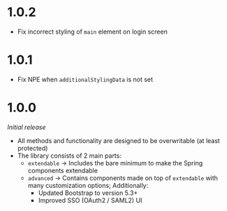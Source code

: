# 1.0.2
* Fix incorrect styling of ``main`` element on login screen

# 1.0.1
* Fix NPE when ``additionalStylingData`` is not set

# 1.0.0
<i>Initial release</i>
* All methods and functionality are designed to be overwritable (at least protected)
* The library consists of 2 main parts:
  * ``extendable`` → Includes the bare minimum to make the Spring components extendable
  * ``advanced`` → Contains components made on top of ``extendable`` with many customization options; Additionally:
    * Updated Bootstrap to version 5.3+
    * Improved SSO (OAuth2 / SAML2) UI

